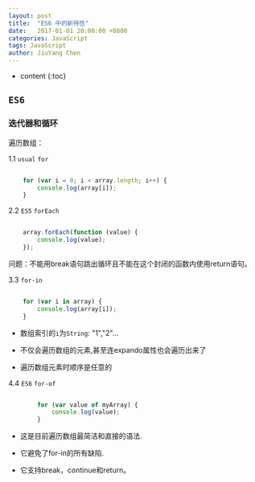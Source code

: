 ```yaml
---
layout: post
title:  "ES6 中的新特性"
date:   2017-01-01 20:00:00 +0800
categories: JavaScript
tags: JavaScript
author: JiuYang Chen
---
```


* content
{:toc}




## `ES6`

### 迭代器和循环

遍历数组：

1.1 `usual` `for`

```js

	for (var i = 0; i < array.length; i++) {   
		console.log(array[i]);   
	}  

```
	
2.2 `ES5` `forEach`

```js

	array.forEach(function (value) {   
		console.log(value);  
	});  

```

问题：不能用break语句跳出循环且不能在这个封闭的函数内使用return语句。

3.3 `for-in`

```js

	for (var i in array) {   
		console.log(array[i]);   
	}  

```

* 数组索引的`i`为`String`: "1","2"...

* 不仅会遍历数组的元素,甚至连expando属性也会遍历出来了

* 遍历数组元素时顺序是任意的

4.4  `ES6` `for-of`

```js

		for (var value of myArray) {   
			console.log(value);   
		}  

```

* 这是目前遍历数组最简洁和直接的语法.

* 它避免了for-in的所有缺陷.

* 它支持break，continue和return。















